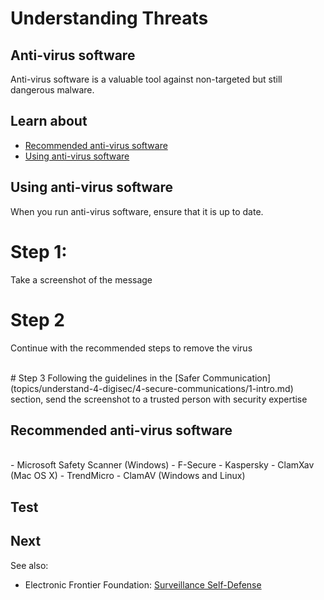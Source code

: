 # Understanding Threats
## Anti-virus software

Anti-virus software is a valuable tool against non-targeted but still dangerous malware.



## Learn about

- [Recommended anti-virus software](topics/practice-2-planning/1-threats/3-1-learn.md)
- [Using anti-virus software](topics/practice-2-planning/1-threats/3-2-learn.md)



## Using anti-virus software

When you run anti-virus software, ensure that it is up to date.
<br>
# Step 1:
Take a screenshot of the message
<br>
# Step 2
Continue with the recommended steps to remove the virus

<br>
# Step 3
Following the guidelines in the [Safer Communication](topics/understand-4-digisec/4-secure-communications/1-intro.md) section, send the screenshot to a trusted person with security expertise



## Recommended anti-virus software

<br>
- Microsoft Safety Scanner (Windows)
- F-Secure
- Kaspersky
- ClamXav (Mac OS X)
- TrendMicro
- ClamAV (Windows and Linux)



## Test




## Next

See also:
* Electronic Frontier Foundation: [Surveillance Self-Defense](https://ssd.eff.org/en/module/introduction-threat-modeling)



